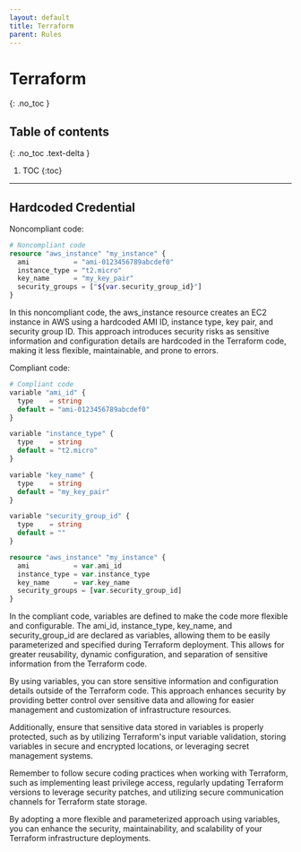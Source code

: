 ```yaml
---
layout: default
title: Terraform
parent: Rules
---
```


# Terraform
{: .no_toc }



## Table of contents
{: .no_toc .text-delta }

1. TOC
{:toc}

---




## Hardcoded Credential

<span class="d-inline-block p-2 mr-1 v-align-middle bg-red-000"></span>Noncompliant code:


```php
# Noncompliant code
resource "aws_instance" "my_instance" {
  ami           = "ami-0123456789abcdef0"
  instance_type = "t2.micro"
  key_name      = "my_key_pair"
  security_groups = ["${var.security_group_id}"]
}
```

In this noncompliant code, the aws_instance resource creates an EC2 instance in AWS using a hardcoded AMI ID, instance type, key pair, and security group ID. This approach introduces security risks as sensitive information and configuration details are hardcoded in the Terraform code, making it less flexible, maintainable, and prone to errors.





<span class="d-inline-block p-2 mr-1 v-align-middle bg-green-000"></span>Compliant code:


```php
# Compliant code
variable "ami_id" {
  type    = string
  default = "ami-0123456789abcdef0"
}

variable "instance_type" {
  type    = string
  default = "t2.micro"
}

variable "key_name" {
  type    = string
  default = "my_key_pair"
}

variable "security_group_id" {
  type    = string
  default = ""
}

resource "aws_instance" "my_instance" {
  ami           = var.ami_id
  instance_type = var.instance_type
  key_name      = var.key_name
  security_groups = [var.security_group_id]
}
```


In the compliant code, variables are defined to make the code more flexible and configurable. The ami_id, instance_type, key_name, and security_group_id are declared as variables, allowing them to be easily parameterized and specified during Terraform deployment. This allows for greater reusability, dynamic configuration, and separation of sensitive information from the Terraform code.

By using variables, you can store sensitive information and configuration details outside of the Terraform code. This approach enhances security by providing better control over sensitive data and allowing for easier management and customization of infrastructure resources.

Additionally, ensure that sensitive data stored in variables is properly protected, such as by utilizing Terraform's input variable validation, storing variables in secure and encrypted locations, or leveraging secret management systems.

Remember to follow secure coding practices when working with Terraform, such as implementing least privilege access, regularly updating Terraform versions to leverage security patches, and utilizing secure communication channels for Terraform state storage.

By adopting a more flexible and parameterized approach using variables, you can enhance the security, maintainability, and scalability of your Terraform infrastructure deployments.


